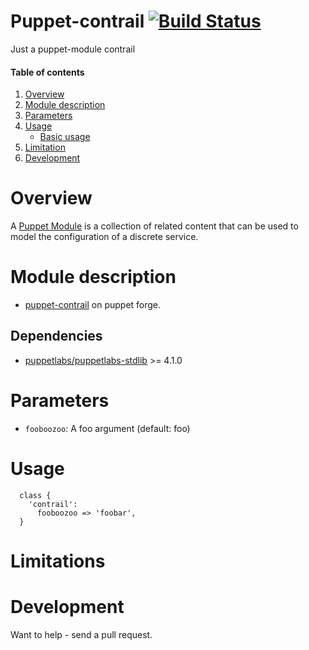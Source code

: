 # Puppet-contrail [![Build Status](https://travis-ci.org/sbadia/puppet-contrail.png?branch=master)](https://travis-ci.org/sbadia/puppet-contrail)

Just a puppet-module contrail

#### Table of contents

1. [Overview](#overview)
2. [Module description](#module-description)
3. [Parameters](#parameters)
4. [Usage](#usage)
    * [Basic usage](#basic-usage)
5. [Limitation](#limitation)
6. [Development](#development)

# Overview

A [Puppet Module](http://docs.puppetlabs.com/learning/modules1.html#modules) is a collection of related content that can be used to model the configuration of a discrete service.

# Module description

- [puppet-contrail](http://forge.puppetlabs.com/sbadia/contrail) on puppet forge.

## Dependencies
- [puppetlabs/puppetlabs-stdlib](https://github.com/puppetlabs/puppetlabs-stdlib) >= 4.1.0

# Parameters

* `fooboozoo`: A foo argument (default: foo)

# Usage

```
  class {
    'contrail':
      fooboozoo => 'foobar',
  }
```

# Limitations

# Development

Want to help - send a pull request.
